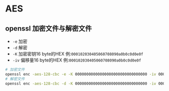 # AES

## openssl 加密文件与解密文件
- `-e` 加密
- `-d` 解密
- `-K` 加密密钥16 byte的HEX 例:`000102030405060708090a0b0c0d0e0f`
- `-iv` 偏移量16 byte的HEX 例:`000102030405060708090a0b0c0d0e0f`

```bash
# 加密文件
openssl enc -aes-128-cbc -e -K 00000000000000000000000000000000 -iv 00000000000000000000000000000000 -in infile -out outfile
# 解密文件
openssl enc -aes-128-cbc -d -K 00000000000000000000000000000000 -iv 00000000000000000000000000000000 -in infile -out outfile
```
